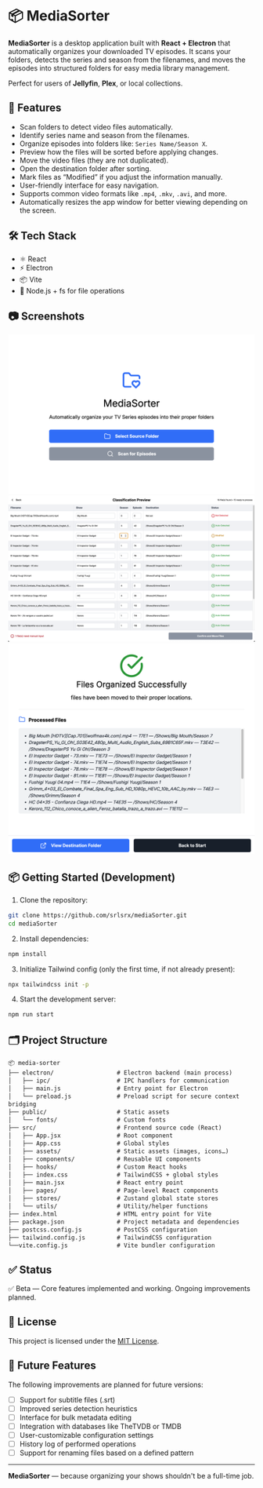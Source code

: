 # 📦 MediaSorter

**MediaSorter** is a desktop application built with **React + Electron** that automatically organizes your downloaded TV episodes. It scans your folders, detects the series and season from the filenames, and moves the episodes into structured folders for easy media library management.

Perfect for users of **Jellyfin**, **Plex**, or local collections.


## 🚀 Features

- Scan folders to detect video files automatically.
- Identify series name and season from the filenames.
- Organize episodes into folders like: `Series Name/Season X`.
- Preview how the files will be sorted before applying changes.
- Move the video files (they are not duplicated).
- Open the destination folder after sorting.
- Mark files as “Modified” if you adjust the information manually.
- User-friendly interface for easy navigation.
- Supports common video formats like `.mp4`, `.mkv`, `.avi`, and more.
- Automatically resizes the app window for better viewing depending on the screen.


## 🛠️ Tech Stack

- ⚛️ React
- ⚡ Electron
- 📦 Vite
- 📁 Node.js + fs for file operations
  

## 📷 Screenshots

![Select Folder View](src/assets/screenshots/select-folder-view.png)
![Preview View](src/assets/screenshots/preview-view.png)
![Result View](src/assets/screenshots/result-view.png)


## 📦 Getting Started (Development)

1. Clone the repository:

```bash
git clone https://github.com/srlsrx/mediaSorter.git
cd mediaSorter
```

2. Install dependencies:

```bash
npm install
```

3.	Initialize Tailwind config (only the first time, if not already present):
```bash
npx tailwindcss init -p
```

4. Start the development server:

```bash
npm run start
```


## 🗂️ Project Structure

```
📦 media-sorter
├── electron/                  # Electron backend (main process)
│   ├── ipc/                   # IPC handlers for communication
│   ├── main.js                # Entry point for Electron
│   └── preload.js             # Preload script for secure context bridging
├── public/                    # Static assets
│   └── fonts/                 # Custom fonts
├── src/                       # Frontend source code (React)
│   ├── App.jsx                # Root component
│   ├── App.css                # Global styles
│   ├── assets/                # Static assets (images, icons…)
│   ├── components/            # Reusable UI components
│   ├── hooks/                 # Custom React hooks
│   ├── index.css              # TailwindCSS + global styles
│   ├── main.jsx               # React entry point
│   ├── pages/                 # Page-level React components
│   ├── stores/                # Zustand global state stores
│   └── utils/                 # Utility/helper functions
├── index.html                 # HTML entry point for Vite
├── package.json               # Project metadata and dependencies
├── postcss.config.js          # PostCSS configuration
├── tailwind.config.js         # TailwindCSS configuration
└──vite.config.js              # Vite bundler configuration
```


## ✅ Status

✅ Beta — Core features implemented and working. Ongoing improvements planned.


## 📄 License

This project is licensed under the [MIT License](LICENSE).


## 🔮 Future Features

The following improvements are planned for future versions:

- [ ] Support for subtitle files (.srt)
- [ ] Improved series detection heuristics
- [ ] Interface for bulk metadata editing
- [ ] Integration with databases like TheTVDB or TMDB
- [ ] User-customizable configuration settings
- [ ] History log of performed operations
- [ ] Support for renaming files based on a defined pattern

---

**MediaSorter** — because organizing your shows shouldn't be a full-time job.
